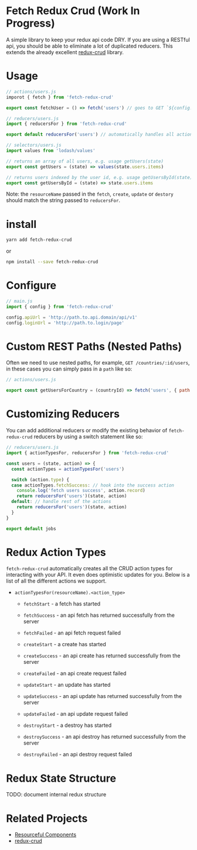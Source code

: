# Fetch Redux Crud (Work In Progress)

A simple library to keep your redux api code DRY. If you are using a RESTful api, you should be able to eliminate a lot of duplicated reducers. This extends the already excellent [redux-crud](https://github.com/Versent/redux-crud) library.

# Usage

```javascript
// actions/users.js
imporot { fetch } from 'fetch-redux-crud'

export const fetchUser = () => fetch('users') // goes to GET `${config.apiUrl}/users`
```

```javascript
// reducers/users.js
import { reducersFor } from 'fetch-redux-crud'

export default reducersFor('users') // automatically handles all actions for users
```

```javascript
// selectors/users.js
import values from 'lodash/values'

// returns an array of all users, e.g. usage getUsers(state)
export const getUsers = (state) => values(state.users.items)

// returns users indexed by the user id, e.g. usage getUsersById(state)[1] <- gets user with id 1
export const getUsersById = (state) => state.users.items
```
Note: the `resourceName` passed in the `fetch`, `create`, `update` or `destory` should match the string passed to `reducersFor`.

# install

```bash
yarn add fetch-redux-crud
```

or

```bash
npm install --save fetch-redux-crud
```

# Configure

```javascript
// main.js
import { config } from 'fetch-redux-crud'

config.apiUrl = 'http://path.to.api.domain/api/v1'
config.loginUrl = 'http://path.to.login/page'
```

# Custom REST Paths (Nested Paths)

Often we need to use nested paths, for example, `GET /countries/:id/users`, in these cases you can simply pass in a `path` like so:

```javascript
// actions/users.js

export const getUsersForCountry = (countryId) => fetch('users', { path: `/countries/${countryId}/users` })
```

# Customizing Reducers

You can add additional reducers or modify the existing behavior of `fetch-redux-crud` reducers by using a switch statement like so:

```javascript
// reducers/users.js
import { actionTypesFor, reducersFor } from 'fetch-redux-crud'

const users = (state, action) => {
  const actionTypes = actionTypesFor('users')

  switch (action.type) {
  case actionTypes.fetchSuccess: // hook into the success action
    console.log('fetch users success', action.record)
    return reducersFor('users')(state, action)
  default: // handle rest of the actions
    return reducersFor('users')(state, action)
  }
}

export default jobs
```

# Redux Action Types

`fetch-redux-crud` automatically creates all the CRUD action types for interacting with your API. It even does optimistic updates for you. Below is a list of all the different actions we support.

- `actionTypesFor(resourceName).<action_type>`
     - `fetchStart` - a fetch has started
     - `fetchSuccess` - an api fetch has returned successfully from the server
     - `fetchFailed` - an api fetch request failed
     
     - `createStart` - a create has started
     - `createSuccess` - an api create has returned successfully from the server
     - `createFailed` - an api create request failed

     - `updateStart` - an update has started
     - `updateSuccess` - an api update has returned successfully from the server
     - `updateFailed` - an api update request failed
     
     - `destroyStart` - a destroy has started
     - `destroySuccess` - an api destroy has returned successfully from the server
     - `destroyFailed` - an api destroy request failed
     
# Redux State Structure

TODO: document internal redux structure

# Related Projects

* [Resourceful Components](https://github.com/mattvague/resourceful-components)
* [redux-crud](https://github.com/Versent/redux-crud)
